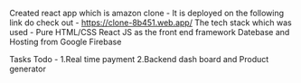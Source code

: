 Created react app which is amazon clone -
It is deployed on the following link do check out - https://clone-8b451.web.app/
The tech stack which was used -
    Pure HTML/CSS
    React JS as the front end framework
    Datebase and Hosting from Google Firebase

Tasks Todo -
    1.Real time payment
    2.Backend dash board and Product generator